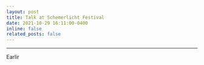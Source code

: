 ```yaml
---
layout: post
title: Talk at Schemerlicht Festival
date: 2021-10-29 16:11:00-0400
inline: false
related_posts: false
---
```


***

Earlir
